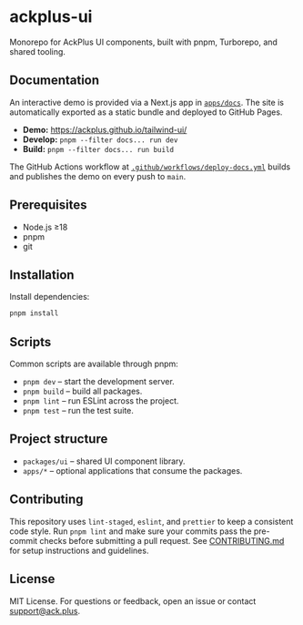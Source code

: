 # ackplus-ui

Monorepo for AckPlus UI components, built with pnpm, Turborepo, and shared tooling.


## Documentation

An interactive demo is provided via a Next.js app in [`apps/docs`](apps/docs). The site is automatically exported as a static bundle and deployed to GitHub Pages.

- **Demo:** https://ackplus.github.io/tailwind-ui/
- **Develop:** `pnpm --filter docs... run dev`
- **Build:** `pnpm --filter docs... run build`

The GitHub Actions workflow at [`.github/workflows/deploy-docs.yml`](.github/workflows/deploy-docs.yml) builds and publishes the demo on every push to `main`.


## Prerequisites

- Node.js ≥18
- pnpm
- git

## Installation

Install dependencies:

```bash
pnpm install
```

## Scripts

Common scripts are available through pnpm:

- `pnpm dev` – start the development server.
- `pnpm build` – build all packages.
- `pnpm lint` – run ESLint across the project.
- `pnpm test` – run the test suite.

## Project structure

- `packages/ui` – shared UI component library.
- `apps/*` – optional applications that consume the packages.

## Contributing

This repository uses `lint-staged`, `eslint`, and `prettier` to keep a consistent code style. Run `pnpm lint` and make sure your commits pass the pre-commit checks before submitting a pull request.
See [CONTRIBUTING.md](CONTRIBUTING.md) for setup instructions and guidelines.


## License

MIT License. For questions or feedback, open an issue or contact support@ack.plus.
